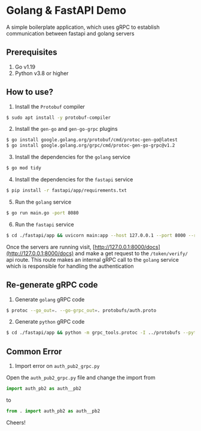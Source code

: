 # Golang & FastAPI Demo

A simple boilerplate application, which uses gRPC to establish communication between fastapi and golang servers

## Prerequisites

1. Go v1.19
2. Python v3.8 or higher

## How to use?

1. Install the `Protobuf` compiler
```bash
$ sudo apt install -y protobuf-compiler
```

2. Install the `gen-go` and `gen-go-grpc` plugins
```bash
$ go install google.golang.org/protobuf/cmd/protoc-gen-go@latest
$ go install google.golang.org/grpc/cmd/protoc-gen-go-grpc@v1.2
```

3. Install the dependencies for the `golang` service
```bash
$ go mod tidy
```

4. Install the dependencies for the `fastapi` service
```bash
$ pip install -r fastapi/app/requirements.txt
```

5. Run the `golang` service
```bash
$ go run main.go -port 8080
```

6. Run the `fastapi` service
```bash
$ cd ./fastapi/app && uvicorn main:app --host 127.0.0.1 --port 8000 --reload && cd ../../
```

Once the servers are running visit, [http://127.0.0.1:8000/docs](http://127.0.0.1:8000/docs) and make a get
request to the `/token/verify/` api route. This route makes an internal gRPC call to the `golang`
service which is responsible for handling the authentication

## Re-generate gRPC code

1. Generate `golang` gRPC code
```bash
$ protoc --go_out=. --go-grpc_out=. protobufs/auth.proto
```

2. Generate `python` gRPC code
```bash
$ cd ./fastapi/app && python -m grpc_tools.protoc -I ../protobufs --python_out=. --grpc_python_out=. ../protobufs/auth.proto && cd ../../
```

## Common Error

1. Import error on `auth_pub2_grpc.py`

Open the `auth_pub2_grpc.py` file and change the import from
```python
import auth_pb2 as auth__pb2
```

to

```python
from . import auth_pb2 as auth__pb2
```

Cheers!

